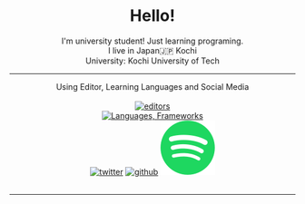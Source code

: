 <div align="center">
    <h1> Hello! </h1>
    <div> I'm university student! Just learning programing.</div>
    <div> I live in Japan🇯🇵 Kochi</div>
    <div> University: Kochi University of Tech</div>
</div>

---

<div align="center">
    Using Editor, Learning Languages and Social Media
    <br><br>
    <a href="https://skillicons.dev">
        <img src="https://skillicons.dev/icons?i=idea,pycharm,androidstudio,vscode,visualstudio,github,figma" alt="editors"><br>
        <img src="https://skillicons.dev/icons?i=java,kotlin,rust,js,ts,html,css,php,vue,laravel,md,go,flutter" alt="Languages, Frameworks"><br>
    </a>
    <a href="https://twitter.com/MineBArchive"><img src="https://skillicons.dev/icons?i=twitter" alt="twitter"></a>
    <a href="https://github.com/minearchive"><img src="https://skillicons.dev/icons?i=github" alt="github"></a>
    <a href="https://open.spotify.com/user/lt7cv1bqy0girlzdwwtk407zr">
        <img src="assets/Spotify.svg">
    </a><br><br>
</div>

---
